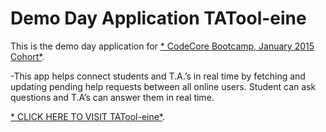# Demo Day Application TATool-eine

This is the demo day application for
[* CodeCore Bootcamp, January 2015 Cohort*](http://codecore.ca/).

-This app helps connect students and T.A.’s in real time by fetching and updating pending help requests between all online users. Student can ask questions and T.A’s can answer them in real time.

[* CLICK HERE TO VISIT TATool-eine*](http://tatool-eine.herokuapp.com/login_as_student).

